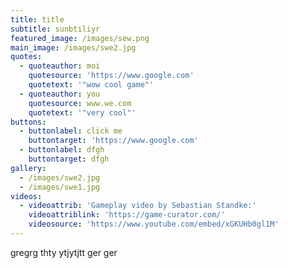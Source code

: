 ```yaml
---
title: title
subtitle: sunbtiliyr
featured_image: /images/sew.png
main_image: /images/swe2.jpg
quotes:
  - quoteauthor: moi
    quotesource: 'https://www.google.com'
    quotetext: '"wow cool game"'
  - quoteauthor: you
    quotesource: www.we.com
    quotetext: '"very cool"'
buttons:
  - buttonlabel: click me
    buttontarget: 'https://www.google.com'
  - buttonlabel: dfgh
    buttontarget: dfgh
gallery:
  - /images/swe2.jpg
  - /images/swe1.jpg
videos:
  - videoattrib: 'Gameplay video by Sebastian Standke:'
    videoattriblink: 'https://game-curator.com/'
    videosource: 'https://www.youtube.com/embed/xGKUHb0gl1M'
---
```

gregrg thty ytjytjtt ger ger 
